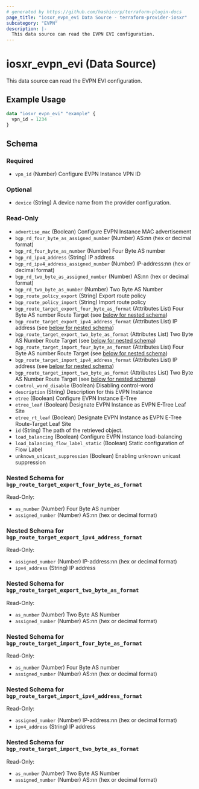 ```yaml
---
# generated by https://github.com/hashicorp/terraform-plugin-docs
page_title: "iosxr_evpn_evi Data Source - terraform-provider-iosxr"
subcategory: "EVPN"
description: |-
  This data source can read the EVPN EVI configuration.
---
```


# iosxr_evpn_evi (Data Source)

This data source can read the EVPN EVI configuration.

## Example Usage

```terraform
data "iosxr_evpn_evi" "example" {
  vpn_id = 1234
}
```

<!-- schema generated by tfplugindocs -->
## Schema

### Required

- `vpn_id` (Number) Configure EVPN Instance VPN ID

### Optional

- `device` (String) A device name from the provider configuration.

### Read-Only

- `advertise_mac` (Boolean) Configure EVPN Instance MAC advertisement
- `bgp_rd_four_byte_as_assigned_number` (Number) AS:nn (hex or decimal format)
- `bgp_rd_four_byte_as_number` (Number) Four Byte AS number
- `bgp_rd_ipv4_address` (String) IP address
- `bgp_rd_ipv4_address_assigned_number` (Number) IP-address:nn (hex or decimal format)
- `bgp_rd_two_byte_as_assigned_number` (Number) AS:nn (hex or decimal format)
- `bgp_rd_two_byte_as_number` (Number) Two Byte AS Number
- `bgp_route_policy_export` (String) Export route policy
- `bgp_route_policy_import` (String) Import route policy
- `bgp_route_target_export_four_byte_as_format` (Attributes List) Four Byte AS number Route Target (see [below for nested schema](#nestedatt--bgp_route_target_export_four_byte_as_format))
- `bgp_route_target_export_ipv4_address_format` (Attributes List) IP address (see [below for nested schema](#nestedatt--bgp_route_target_export_ipv4_address_format))
- `bgp_route_target_export_two_byte_as_format` (Attributes List) Two Byte AS Number Route Target (see [below for nested schema](#nestedatt--bgp_route_target_export_two_byte_as_format))
- `bgp_route_target_import_four_byte_as_format` (Attributes List) Four Byte AS number Route Target (see [below for nested schema](#nestedatt--bgp_route_target_import_four_byte_as_format))
- `bgp_route_target_import_ipv4_address_format` (Attributes List) IP address (see [below for nested schema](#nestedatt--bgp_route_target_import_ipv4_address_format))
- `bgp_route_target_import_two_byte_as_format` (Attributes List) Two Byte AS Number Route Target (see [below for nested schema](#nestedatt--bgp_route_target_import_two_byte_as_format))
- `control_word_disable` (Boolean) Disabling control-word
- `description` (String) Description for this EVPN Instance
- `etree` (Boolean) Configure EVPN Instance E-Tree
- `etree_leaf` (Boolean) Designate EVPN Instance as EVPN E-Tree Leaf Site
- `etree_rt_leaf` (Boolean) Designate EVPN Instance as EVPN E-Tree Route-Target Leaf Site
- `id` (String) The path of the retrieved object.
- `load_balancing` (Boolean) Configure EVPN Instance load-balancing
- `load_balancing_flow_label_static` (Boolean) Static configuration of Flow Label
- `unknown_unicast_suppression` (Boolean) Enabling unknown unicast suppression

<a id="nestedatt--bgp_route_target_export_four_byte_as_format"></a>
### Nested Schema for `bgp_route_target_export_four_byte_as_format`

Read-Only:

- `as_number` (Number) Four Byte AS number
- `assigned_number` (Number) AS:nn (hex or decimal format)


<a id="nestedatt--bgp_route_target_export_ipv4_address_format"></a>
### Nested Schema for `bgp_route_target_export_ipv4_address_format`

Read-Only:

- `assigned_number` (Number) IP-address:nn (hex or decimal format)
- `ipv4_address` (String) IP address


<a id="nestedatt--bgp_route_target_export_two_byte_as_format"></a>
### Nested Schema for `bgp_route_target_export_two_byte_as_format`

Read-Only:

- `as_number` (Number) Two Byte AS Number
- `assigned_number` (Number) AS:nn (hex or decimal format)


<a id="nestedatt--bgp_route_target_import_four_byte_as_format"></a>
### Nested Schema for `bgp_route_target_import_four_byte_as_format`

Read-Only:

- `as_number` (Number) Four Byte AS number
- `assigned_number` (Number) AS:nn (hex or decimal format)


<a id="nestedatt--bgp_route_target_import_ipv4_address_format"></a>
### Nested Schema for `bgp_route_target_import_ipv4_address_format`

Read-Only:

- `assigned_number` (Number) IP-address:nn (hex or decimal format)
- `ipv4_address` (String) IP address


<a id="nestedatt--bgp_route_target_import_two_byte_as_format"></a>
### Nested Schema for `bgp_route_target_import_two_byte_as_format`

Read-Only:

- `as_number` (Number) Two Byte AS Number
- `assigned_number` (Number) AS:nn (hex or decimal format)
